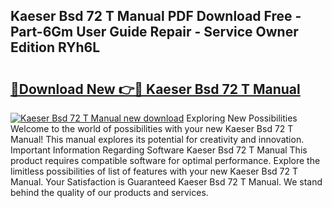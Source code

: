 ## Kaeser Bsd 72 T Manual PDF Download Free - Part-6Gm User Guide Repair - Service Owner Edition RYh6L

# <h2><a href="http://bc66144.oget.top/?id=Kaeser+Bsd+72+T+Manual">🔗Download New 👉🔴 Kaeser Bsd 72 T Manual</a></h2>

[![Kaeser Bsd 72 T Manual new download](https://i.imgur.com/5g1atiW.png)](http://bc66144.oget.top/?id=Kaeser+Bsd+72+T+Manual)
Exploring New Possibilities Welcome to the world of possibilities with your new Kaeser Bsd 72 T Manual! This manual explores its potential for creativity and innovation. Important Information Regarding Software Kaeser Bsd 72 T Manual This product requires compatible software for optimal performance. Explore the limitless possibilities of list of features with your new Kaeser Bsd 72 T Manual. Your Satisfaction is Guaranteed Kaeser Bsd 72 T Manual. We stand behind the quality of our products and services.
